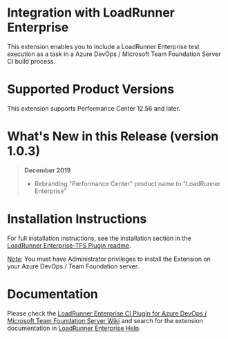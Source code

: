 # Integration with LoadRunner Enterprise

This extension enables you to include a LoadRunner Enterprise test execution as a task in a Azure DevOps / Microsoft Team Foundation Server CI build process. 

# Supported Product Versions

This extension supports Performance Center 12.56 and later.

# What's New in this Release (version 1.0.3)

> **December 2019**
> - Rebranding "Performance Center" product name to "LoadRunner Enterprise"

# Installation Instructions

For full installation instructions, see the installation section in the [LoadRunner Enterprise-TFS Plugin readme](https://github.com/MicroFocus/Performance-Center-TFS-Plugin/blob/master/readme.md).

<u>Note</u>: You must have Administrator privileges to install the Extension on your Azure DevOps / Team Foundation server.

# Documentation

Please check the [LoadRunner Enterprise CI Plugin for Azure DevOps / Microsoft Team Foundation Server Wiki](https://github.com/MicroFocus/Performance-Center-TFS-Plugin/wiki) and search for the extension documentation in [LoadRunner Enterprise Help](https://admhelp.microfocus.com/pc/en/latest/online_help/Content/PC/Microsoft-Team-Foundation-Plugin.htm).
